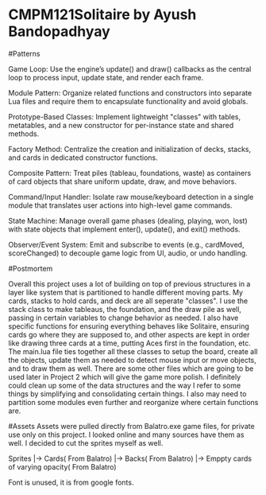 # CMPM121Solitaire by Ayush Bandopadhyay
 
#Patterns

Game Loop: Use the engine’s update() and draw() callbacks as the central loop to process input, update state, and render each frame.

Module Pattern: Organize related functions and constructors into separate Lua files and require them to encapsulate functionality and avoid globals.

Prototype-Based Classes: Implement lightweight "classes" with tables, metatables, and a new constructor for per-instance state and shared methods.

Factory Method: Centralize the creation and initialization of decks, stacks, and cards in dedicated constructor functions.

Composite Pattern: Treat piles (tableau, foundations, waste) as containers of card objects that share uniform update, draw, and move behaviors.

Command/Input Handler: Isolate raw mouse/keyboard detection in a single module that translates user actions into high-level game commands.

State Machine: Manage overall game phases (dealing, playing, won, lost) with state objects that implement enter(), update(), and exit() methods.

Observer/Event System: Emit and subscribe to events (e.g., cardMoved, scoreChanged) to decouple game logic from UI, audio, or undo handling.

#Postmortem

Overall this project uses a lot of building on top of previous structures in a layer like system that is partitioned to handle different moving parts. My cards, stacks to hold cards, and deck are all seperate "classes". I use the stack class to make tableaus, the foundation, and the draw pile as well, passing in certain variables to change behavior as needed. I also have specific functions for ensuring everything behaves like Solitaire, ensuring cards go where they are supposed to, and other aspects are kept in order like drawing three cards at a time, putting Aces first in the foundation, etc. The main.lua file ties together all these classes to setup the board, create all the objects, update them as needed to detect mouse input or move objects, and to draw them as well. There are some other files which are going to be used later in Project 2 which will give the game more polish. I definitely could clean up some of the data structures and the way I refer to some things by simplifying and consolidating certain things. I also may need to partition some modules even further and reorganize where certain functions are.

#Assets
 Assets were pulled directly from Balatro.exe game files, for private use only on this project. I looked online and many sources have them as well. I decided to cut the sprites myself as well.
 
 Sprites 
 |-> Cards( From Balatro)
 |-> Backs( From Balatro)
 |-> Emppty cards of varying opacity( From Balatro)
 
 Font is unused, it is from google fonts.
 
